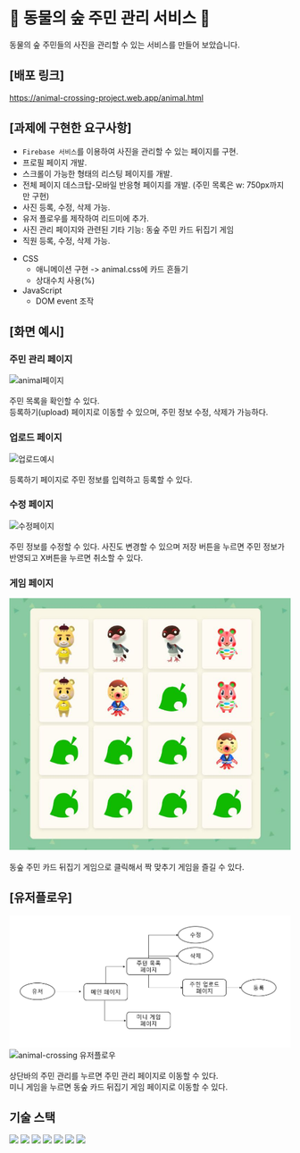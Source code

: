 # 🌴 동물의 숲 주민 관리 서비스 🐾

동물의 숲 주민들의 사진을 관리할 수 있는 서비스를 만들어 보았습니다.
<br>

## [배포 링크]

https://animal-crossing-project.web.app/animal.html
<br>

## [과제에 구현한 요구사항]

- `Firebase 서비스`를 이용하여 사진을 관리할 수 있는 페이지를 구현.
- 프로필 페이지 개발.
- 스크롤이 가능한 형태의 리스팅 페이지를 개발.
- 전체 페이지 데스크탑-모바일 반응형 페이지를 개발. (주민 목록은 w: 750px까지만 구현)
- 사진 등록, 수정, 삭제 가능.
- 유저 플로우를 제작하여 리드미에 추가.
- 사진 관리 페이지와 관련된 기타 기능: 동숲 주민 카드 뒤집기 게임
- 직원 등록, 수정, 삭제 가능.

* CSS
  - 애니메이션 구현 -> animal.css에 카드 흔들기
  - 상대수치 사용(%)
* JavaScript
  - DOM event 조작
    <br>

## [화면 예시]

### 주민 관리 페이지

![animal페이지](https://github.com/KDT1-FE/Y_FE_JAVASCRIPT_PICTURE/assets/93272421/f829ad53-8ffe-4b97-b8c6-6d0c05db6127)
<br><br>
주민 목록을 확인할 수 있다. <br>
등록하기(upload) 페이지로 이동할 수 있으며, 주민 정보 수정, 삭제가 가능하다.

### 업로드 페이지

![업로드예시](https://github.com/KDT1-FE/Y_FE_JAVASCRIPT_PICTURE/assets/93272421/7cad6228-af8e-4efa-8512-0e21f26034cc)
<br> <br> 등록하기 페이지로 주민 정보를 입력하고 등록할 수 있다.

### 수정 페이지

![수정페이지](https://github.com/KDT1-FE/Y_FE_JAVASCRIPT_PICTURE/assets/93272421/72628b45-6d4c-4f22-a200-57fbb6b3f731)
<br><br>
주민 정보를 수정할 수 있다. 사진도 변경할 수 있으며 저장 버튼을 누르면 주민 정보가 반영되고 X버튼을 누르면 취소할 수 있다.

### 게임 페이지

![게임 페이지](%EA%B2%8C%EC%9E%84.JPG)
<br><br> 동숲 주민 카드 뒤집기 게임으로 클릭해서 짝 맞추기 게임을 즐길 수 있다.

## [유저플로우]

![유저플로우](image.png)
![animal-crossing 유저플로우](https://github.com/KDT1-FE/Y_FE_JAVASCRIPT_PICTURE/assets/93272421/5d06602f-6575-432d-bc0c-04035f1ce6c1)
<br><br>
상단바의 주민 관리를 누르면 주민 관리 페이지로 이동할 수 있다. <br>
미니 게임을 누르면 동숲 카드 뒤집기 게임 페이지로 이동할 수 있다.

## 기술 스택

<img src="https://img.shields.io/badge/html5-E34F26?style=for-the-badge&logo=html5&logoColor=white">
<img src="https://img.shields.io/badge/css-1572B6?style=for-the-badge&logo=css3&logoColor=white">
<img src="https://img.shields.io/badge/javascript-F7DF1E?style=for-the-badge&logo=javascript&logoColor=black">
<img src="https://img.shields.io/badge/jquery-0769AD?style=for-the-badge&logo=jquery&logoColor=white">
<img src="https://img.shields.io/badge/firebase-FFCA28?style=for-the-badge&logo=firebase&logoColor=white">
<img src="https://img.shields.io/badge/github-181717?style=for-the-badge&logo=github&logoColor=white">
<img src="https://img.shields.io/badge/git-F05032?style=for-the-badge&logo=git&logoColor=white">

